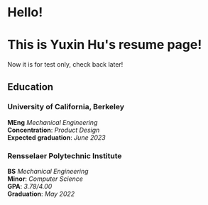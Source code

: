 # Hello! 
# This is Yuxin Hu's resume page!
Now it is for test only, check back later!

## Education

### University of California, Berkeley
**MEng** *Mechanical Engineering*\
**Concentration**: *Product Design*\
**Expected graduation**: *June 2023*

### Rensselaer Polytechnic Institute
**BS** *Mechanical Engineering*\
**Minor**:  *Computer Science*\
**GPA**: *3.78/4.00*\
**Graduation**: *May 2022*
